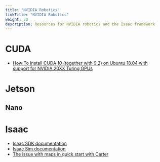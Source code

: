 ```yaml
---
title: "NVIDIA Robotics"
linkTitle: "NVIDIA Robotics"
weight: 30
description: Resources for NVIDIA robotics and the Isaac framework
---
```


# CUDA

* [How To Install CUDA 10 (together with 9.2) on Ubuntu 18.04 with support for NVIDIA 20XX Turing GPUs](https://www.pugetsystems.com/labs/hpc/How-To-Install-CUDA-10-together-with-9-2-on-Ubuntu-18-04-with-support-for-NVIDIA-20XX-Turing-GPUs-1236/)

# Jetson

## Nano


# Isaac

* [Isaac SDK documentation](https://docs.nvidia.com/isaac/isaac/doc/index.html)
* [Isaac Sim documentation](https://docs.nvidia.com/isaac/isaac_sim/index.html)
* [The issue with maps in quick start with Carter](https://devtalk.nvidia.com/default/topic/1057245/quick-start-carter-in-isaacsim-document-don-t-work-/?offset=3)
